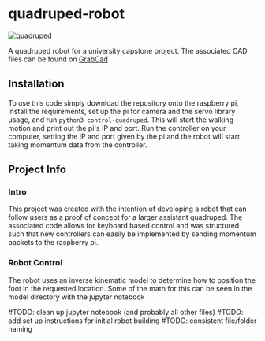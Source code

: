# quadruped-robot
![quadruped]()

A quadruped robot for a university capstone project. The associated CAD files can be found on [GrabCad](https://grabcad.com/library/quadruped-robot-w-code-1)

## Installation
To use this code simply download the repository onto the raspberry pi, install the requirements, set up the pi for camera and the servo library usage, and run `python3 control-quadruped`. This will start the walking motion and print out the pi's IP and port. Run the controller on your computer, setting the IP and port given by the pi and the robot will start taking momentum data from the controller.


## Project Info
### Intro
This project was created with the intention of developing a robot that can follow users as a proof of concept for a larger assistant quadruped. The associated code allows for keyboard based control and was structured such that new controllers can easily be implemented by sending momentum packets to the raspberry pi.

### Robot Control
The robot uses an inverse kinematic model to determine how to position the foot in the requested location. Some of the math for this can be seen in the model directory with the jupyter notebook 

#TODO: clean up jupyter notebook (and probably all other files)
#TODO: add set up instructions for initial robot building
#TODO: consistent file/folder naming

